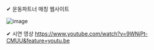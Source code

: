 ✔ 운동파트너 매칭 웹사이트

![image](https://user-images.githubusercontent.com/69185594/210954527-b050fe10-50b3-4a82-88c6-84c02839f7b9.png)

✔  시연 영상
https://www.youtube.com/watch?v=9WNjPt-CMUU&feature=youtu.be
